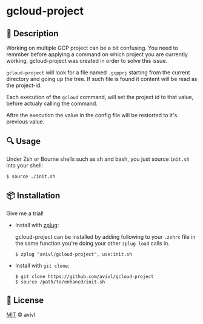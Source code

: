 [license-link]: http://avivl.mit-license.org

# gcloud-project

## :memo: Description

Working on multiple GCP project can be a bit confusing. You need to remmber before applying a command on which project you are currently working. gcloud-project was created in order to solve this issue.


`gcloud-project` will look for a file named `.gcpprj` starting from the current directory and going up the tree.
If such file is found it content will be read as the project-id.

Each execution of the `gcloud` command, will set the project id to that value, before actualy calling the command.

Aftre the execution the value in the config file will be restorted to it's previous value.

## :mag: Usage

Under Zsh or Bourne shells such as sh and bash, you just source `init.sh` into your shell:

```console
$ source ./init.sh
```
## :package: Installation

Give me a trial!

- Install with [zplug](https://github.com/b4b4r07/zplug):

	gcloud-project can be installed by adding following to your `.zshrc` file in the same function you're doing your other `zplug load` calls in.

	```console
	$ zplug "avivl/gcloud-project", use:init.sh
	```

- Install with `git clone`:

	```console
	$ git clone https://github.com/avivl/gcloud-project
	$ source /path/to/enhancd/init.sh
	```

## :ticket: License

[MIT][license-link] :copyright: avivl
